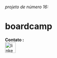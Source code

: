###### projeto de número 16:  
# boardcamp

**Contato :** </br>
<a href="https://www.linkedin.com/in/dev-tadeuvelloso/" target="_blank">
    <img src="https://img.shields.io/static/v1?message=LinkedIn&logo=linkedin&label=&color=0077B5&logoColor=white&labelColor=&style=for-the-badge" height="35" alt="linkedin logo"  />
  </a>
